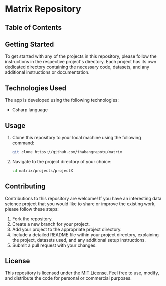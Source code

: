 
# Matrix Repository



## Table of Contents



## Getting Started

To get started with any of the projects in this repository, please follow the instructions in the respective project's directory. Each project has its own dedicated directory containing the necessary code, datasets, and any additional instructions or documentation.

## Technologies Used

The app is developed using the following technologies:

- Csharp language
  
## Usage
1. Clone this repository to your local machine using the following command:

   ```bash
   git clone https://github.com/thabangrapotu/matrix

 2. Navigate to the project directory of your choice:
    ```bash
    cd matrix/projects/projectX    

## Contributing
Contributions to this repository are welcome! If you have an interesting data science project that you would like to share or improve the  existing work, please follow these steps:

1. Fork the repository.
2. Create a new branch for your project.
3. Add your project to the appropriate project directory.
4. Include a detailed README file within your project directory, explaining the project, datasets used, and any additional setup instructions.
5. Submit a pull request with your changes.

## License
This repository is licensed under the [MIT License](https://github.com/thabangrapotu/matrix/commit/7f4f8aa4bdfe06b9d737f3b93fac6f4f3dae0a32). Feel free to use, modify, and distribute the code for personal or commercial purposes.
